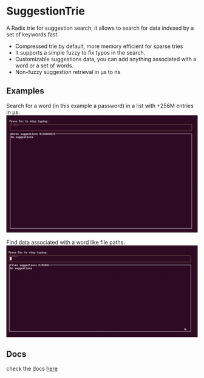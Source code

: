 # SuggestionTrie  

A Radix trie for suggestion search, it allows to search for data indexed by a set of keywords fast.

* Compressed trie by default, more memory efficient for sparse tries
* It supports a simple fuzzy to fix typos in the search.
* Customizable suggestions data, you can add anything associated with a word or a set of words.
* Non-fuzzy suggestion retrieval in µs to ns.

## Examples  

Search for a word (in this example a password) in a list with +256M entries in µs.  
<img src="https://github.com/angelorodem/SuggestionTree/blob/master/doc_imgs/alot.gif?raw=true">

Find data associated with a word like file paths.  
<img src="https://github.com/angelorodem/SuggestionTree/blob/master/doc_imgs/files.gif?raw=true">

## Docs  

check the docs [here](https://docs.rs/suggestion_trie/0.1.0/suggestion_trie/)